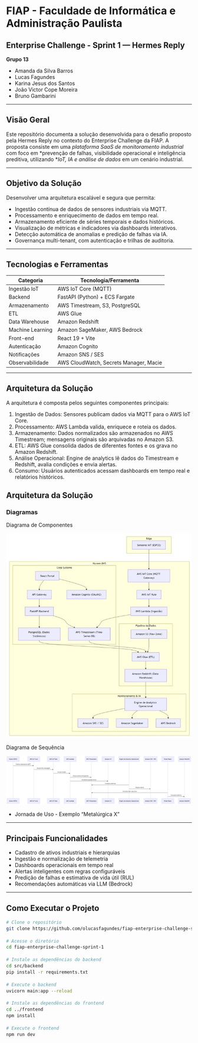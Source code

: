 # FIAP - Faculdade de Informática e Administração Paulista  
## Enterprise Challenge - Sprint 1 — Hermes Reply  

**Grupo 13**  
- Amanda da Silva Barros  
- Lucas Fagundes  
- Karina Jesus dos Santos  
- João Victor Cope Moreira  
- Bruno Gambarini  

---

## Visão Geral

Este repositório documenta a solução desenvolvida para o desafio proposto pela Hermes Reply no contexto do Enterprise Challenge da FIAP. A proposta consiste em uma *plataforma SaaS de monitoramento industrial* com foco em *prevenção de falhas, visibilidade operacional e inteligência preditiva, utilizando **IoT, IA e análise de dados* em um cenário industrial.

---

## Objetivo da Solução

Desenvolver uma arquitetura escalável e segura que permita:

- Ingestão contínua de dados de sensores industriais via MQTT.  
- Processamento e enriquecimento de dados em tempo real.  
- Armazenamento eficiente de séries temporais e dados históricos.  
- Visualização de métricas e indicadores via dashboards interativos.  
- Detecção automática de anomalias e predição de falhas via IA.  
- Governança multi-tenant, com autenticação e trilhas de auditoria.  

---

## Tecnologias e Ferramentas

| Categoria             | Tecnologia/Ferramenta                      |  
|----------------------|--------------------------------------------|  
| Ingestão IoT         | AWS IoT Core (MQTT)                        |  
| Backend              | FastAPI (Python) + ECS Fargate             |  
| Armazenamento        | AWS Timestream, S3, PostgreSQL             |  
| ETL                  | AWS Glue                                   |  
| Data Warehouse       | Amazon Redshift                            |  
| Machine Learning     | Amazon SageMaker, AWS Bedrock              |  
| Front-end            | React 19 + Vite                            |  
| Autenticação         | Amazon Cognito                             |  
| Notificações         | Amazon SNS / SES                           |  
| Observabilidade      | AWS CloudWatch, Secrets Manager, Macie     |  

---

## Arquitetura da Solução

A arquitetura é composta pelos seguintes componentes principais:  
1. Ingestão de Dados: Sensores publicam dados via MQTT para o AWS IoT Core.  
2. Processamento: AWS Lambda valida, enriquece e roteia os dados.  
3. Armazenamento: Dados normalizados são armazenados no AWS Timestream; mensagens originais são arquivadas no Amazon S3.  
4. ETL: AWS Glue consolida dados de diferentes fontes e os grava no Amazon Redshift.  
5. Análise Operacional: Engine de analytics lê dados do Timestream e Redshift, avalia condições e envia alertas.  
6. Consumo: Usuários autenticados acessam dashboards em tempo real e relatórios históricos.

## Arquitetura da Solução

### Diagramas
Diagrama de Componentes

![Diagrama de Componentes](https://github.com/Amand95/Enterprise-Challenge---Sprint-1-/blob/69dcd568507579f9df8045a997937ddebf108644/Diagrama%20de%20componentes.jpg)


Diagrama de Sequência


![Diagrama de Sequência](https://github.com/Amand95/Enterprise-Challenge---Sprint-1-/blob/69dcd568507579f9df8045a997937ddebf108644/Diagrama%20de%20Sequencia.jpeg)

- Jornada de Uso - Exemplo “Metalúrgica X”  

---

## Principais Funcionalidades

- Cadastro de ativos industriais e hierarquias  
- Ingestão e normalização de telemetria  
- Dashboards operacionais em tempo real  
- Alertas inteligentes com regras configuráveis  
- Predição de falhas e estimativa de vida útil (RUL)  
- Recomendações automáticas via LLM (Bedrock)  

---

## Como Executar o Projeto

```bash
# Clone o repositório  
git clone https://github.com/olucasfagundes/fiap-enterprise-challenge-sprint-1.git  

# Acesse o diretório  
cd fiap-enterprise-challenge-sprint-1  

# Instale as dependências do backend  
cd src/backend  
pip install -r requirements.txt  

# Execute o backend  
uvicorn main:app --reload  

# Instale as dependências do frontend  
cd ../frontend  
npm install  

# Execute o frontend  
npm run dev  
